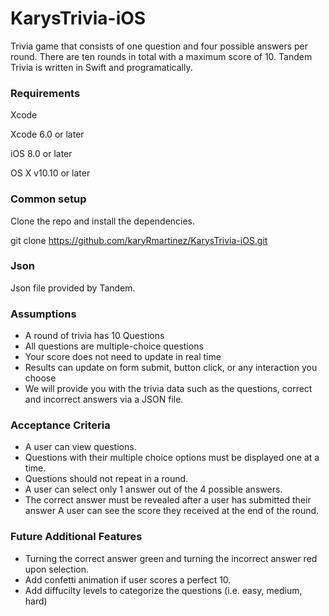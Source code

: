 # KarysTrivia-iOS

Trivia game that consists of one question and four possible answers per round. There are ten rounds in total with a maximum score of 10. Tandem Trivia is written in Swift and programatically.   

### Requirements

Xcode

Xcode 6.0 or later

iOS 8.0 or later

OS X v10.10 or later

### Common setup
Clone the repo and install the dependencies.

git clone https://github.com/karyRmartinez/KarysTrivia-iOS.git

### Json 
Json file provided by Tandem.

### Assumptions
- A round of trivia has 10 Questions
- All questions are multiple-choice questions
- Your score does not need to update in real time
- Results can update on form submit, button click, or any interaction you choose
- We will provide you with the trivia data such as the questions, correct and incorrect answers via a JSON file.

### Acceptance Criteria
- A user can view questions.
- Questions with their multiple choice options must be displayed one at a time. 
- Questions should not repeat in a round.
- A user can select only 1 answer out of the 4 possible answers.
- The correct answer must be revealed after a user has submitted their answer A user can see the score they received at the end of the round.

### Future Additional Features
- Turning the correct answer green and turning the incorrect answer red upon selection.
- Add confetti animation if user scores a perfect 10.
- Add diffucilty levels to categorize the questions (i.e. easy, medium, hard)

